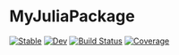 # MyJuliaPackage

[![Stable](https://img.shields.io/badge/docs-stable-blue.svg)](https://jchuharski.github.io/MyJuliaPackage.jl/stable/)
[![Dev](https://img.shields.io/badge/docs-dev-blue.svg)](https://jchuharski.github.io/MyJuliaPackage.jl/dev/)
[![Build Status](https://github.com/jchuharski/MyJuliaPackage.jl/actions/workflows/CI.yml/badge.svg?branch=main)](https://github.com/jchuharski/MyJuliaPackage.jl/actions/workflows/CI.yml?query=branch%3Amain)
[![Coverage](https://codecov.io/gh/jchuharski/MyJuliaPackage.jl/branch/main/graph/badge.svg)](https://codecov.io/gh/jchuharski/MyJuliaPackage.jl)

